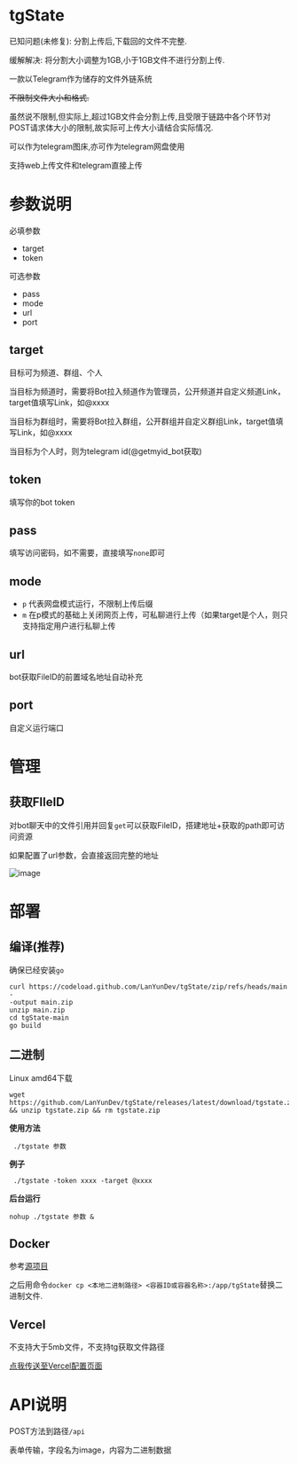 tgState
==

已知问题(未修复): 分割上传后,下载回的文件不完整.

缓解解决: 将分割大小调整为1GB,小于1GB文件不进行分割上传.

一款以Telegram作为储存的文件外链系统

<del>不限制文件大小和格式.</del>

虽然说不限制,但实际上,超过1GB文件会分割上传,且受限于链路中各个环节对POST请求体大小的限制,故实际可上传大小请结合实际情况.

可以作为telegram图床,亦可作为telegram网盘使用

支持web上传文件和telegram直接上传

# 参数说明

必填参数

 - target
 - token

可选参数

 - pass
 - mode
 - url
 - port

## target

目标可为频道、群组、个人

当目标为频道时，需要将Bot拉入频道作为管理员，公开频道并自定义频道Link，target值填写Link，如@xxxx

当目标为群组时，需要将Bot拉入群组，公开群组并自定义群组Link，target值填写Link，如@xxxx

当目标为个人时，则为telegram id(@getmyid_bot获取)

## token

填写你的bot token

## pass

填写访问密码，如不需要，直接填写```none```即可

## mode

 - ```p``` 代表网盘模式运行，不限制上传后缀
 - ```m``` 在p模式的基础上关闭网页上传，可私聊进行上传（如果target是个人，则只支持指定用户进行私聊上传

## url

bot获取FileID的前置域名地址自动补充

## port

自定义运行端口

# 管理

## 获取FIleID

对bot聊天中的文件引用并回复```get```可以获取FileID，搭建地址+获取的path即可访问资源

如果配置了url参数，会直接返回完整的地址

![image](https://github.com/csznet/tgState/assets/127601663/5b1fd6c0-652c-41de-bb63-e2f20b257022)

# 部署

## 编译(推荐)

确保已经安装`go`

```
curl https://codeload.github.com/LanYunDev/tgState/zip/refs/heads/main -
-output main.zip
unzip main.zip
cd tgState-main
go build
```

## 二进制

Linux amd64下载

```
wget https://github.com/LanYunDev/tgState/releases/latest/download/tgstate.zip && unzip tgstate.zip && rm tgstate.zip
```

**使用方法**

```
 ./tgstate 参数
```

**例子**
```
 ./tgstate -token xxxx -target @xxxx
```

**后台运行**

```
nohup ./tgstate 参数 &
```

## Docker

参考[源项目](https://github.com/csznet/tgState)

之后用命令`docker cp <本地二进制路径> <容器ID或容器名称>:/app/tgState`替换二进制文件.

## Vercel

不支持大于5mb文件，不支持tg获取文件路径

 [点我传送至Vercel配置页面](https://vercel.com/new/clone?repository-url=https%3A%2F%2Fgithub.com%2Fcsznet%2FtgState&env=token&env=target&env=pass&env=mode&project-name=tgState&repository-name=tgState)  

# API说明

POST方法到路径```/api```

表单传输，字段名为image，内容为二进制数据
